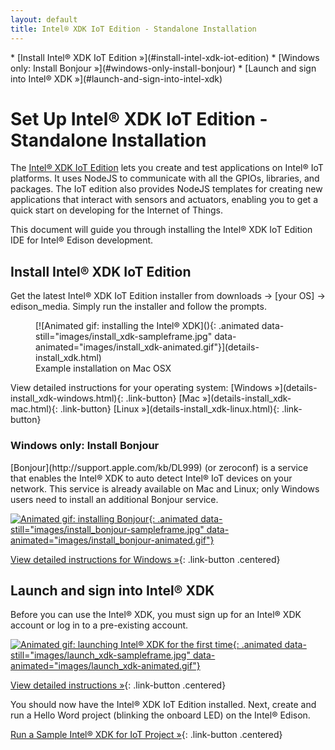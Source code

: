 ```yaml
---
layout: default
title: Intel® XDK IoT Edition - Standalone Installation
---
```


<div id="toc" markdown="1">
* [Install Intel® XDK IoT Edition »](#install-intel-xdk-iot-edition)
  * [Windows only: Install Bonjour »](#windows-only-install-bonjour)
* [Launch and sign into Intel® XDK »](#launch-and-sign-into-intel-xdk)
</div>

# Set Up Intel® XDK IoT Edition - Standalone Installation

The [Intel® XDK IoT Edition](https://software.intel.com/en-us/html5/xdk-iot) lets you create and test applications on Intel® IoT platforms. It uses NodeJS to communicate with all the GPIOs, libraries, and packages. The IoT edition also provides NodeJS templates for creating new applications that interact with sensors and actuators, enabling you to get a quick start on developing for the Internet of Things. 

This document will guide you through installing the Intel® XDK IoT Edition IDE for Intel® Edison development.

## Install Intel® XDK IoT Edition

<div class="tldr" markdown="1">
Get the latest Intel® XDK IoT Edition installer from <span class="icon folder">downloads</span> → <span class="icon folder">[your OS]</span> → <span class="icon folder">edison_media</span>. Simply run the installer and follow the prompts.
</div>

<figure markdown="1">
[![Animated gif: installing the Intel® XDK](){: .animated data-still="images/install_xdk-sampleframe.jpg" data-animated="images/install_xdk-animated.gif"}](details-install_xdk.html)
<figcaption>Example installation on Mac OSX</figcaption>
</figure>

<div class="link-button-container" markdown="1">
<span class="link-button-container-title">View detailed instructions for your operating system:</span>
[Windows »](details-install_xdk-windows.html){: .link-button}
[Mac »](details-install_xdk-mac.html){: .link-button}
[Linux »](details-install_xdk-linux.html){: .link-button}
</div>

### Windows only: Install Bonjour

<div class="tldr" markdown="1">
[Bonjour](http://support.apple.com/kb/DL999) (or zeroconf) is a service that enables the Intel® XDK to auto detect Intel® IoT devices on your network. This service is already available on Mac and Linux; only Windows users need to install an additional Bonjour service. 
</div>

[![Animated gif: installing Bonjour](){: .animated data-still="images/install_bonjour-sampleframe.jpg" data-animated="images/install_bonjour-animated.gif"}](details-install_bonjour.html)

[View detailed instructions for Windows »](details-install_bonjour.html){: .link-button .centered}


## Launch and sign into Intel® XDK

<div class="tldr" markdown="1">
Before you can use the Intel® XDK, you must sign up for an Intel® XDK account or log in to a pre-existing account. 
</div>

[![Animated gif: launching Intel® XDK for the first time](){: .animated data-still="images/launch_xdk-sampleframe.jpg" data-animated="images/launch_xdk-animated.gif"}](details-launch_xdk.html)

[View detailed instructions »](details-launch_xdk.html){: .link-button .centered}


<div id="next-steps" class="callout goto" markdown="1">
You should now have the Intel® XDK IoT Edition installed. Next, create and run a Hello Word project (blinking the onboard LED) on the Intel® Edison.

[Run a Sample Intel® XDK for IoT Project »](../sample_project/index.html){: .link-button .centered}
</div>
